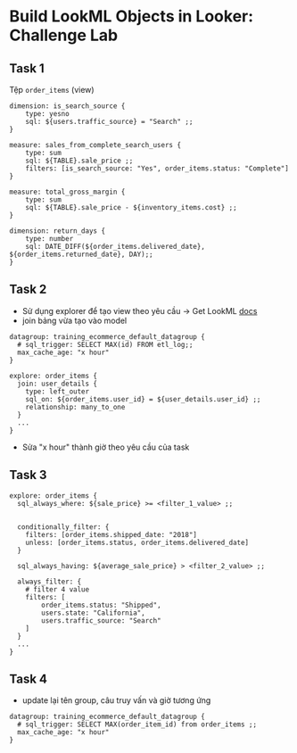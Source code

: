 # Build LookML Objects in Looker: Challenge Lab

## Task 1

Tệp `order_items` (view)

```
dimension: is_search_source {
    type: yesno
    sql: ${users.traffic_source} = "Search" ;;
}

measure: sales_from_complete_search_users {
    type: sum
    sql: ${TABLE}.sale_price ;;
    filters: [is_search_source: "Yes", order_items.status: "Complete"]
}

measure: total_gross_margin {
    type: sum
    sql: ${TABLE}.sale_price - ${inventory_items.cost} ;;
}

dimension: return_days {
    type: number
    sql: DATE_DIFF(${order_items.delivered_date}, ${order_items.returned_date}, DAY);;
}
```

## Task 2

- Sử dụng explorer để tạo view theo yêu cầu -> Get LookML [docs](https://cloud.google.com/looker/docs/creating-ndts)
- join bảng vừa tạo vào model
```
datagroup: training_ecommerce_default_datagroup {
  # sql_trigger: SELECT MAX(id) FROM etl_log;;
  max_cache_age: "x hour"
}

explore: order_items {
  join: user_details {
    type: left_outer
    sql_on: ${order_items.user_id} = ${user_details.user_id} ;;
    relationship: many_to_one
  }
  ...
}
```
- Sửa "x hour" thành giờ theo yêu cầu của task

## Task 3

```
explore: order_items {
  sql_always_where: ${sale_price} >= <filter_1_value> ;;


  conditionally_filter: {
    filters: [order_items.shipped_date: "2018"]
    unless: [order_items.status, order_items.delivered_date]
  }

  sql_always_having: ${average_sale_price} > <filter_2_value> ;;

  always_filter: {
    # filter 4 value
    filters: [
        order_items.status: "Shipped", 
        users.state: "California", 
        users.traffic_source: "Search"
    ]
  }
  ...
}  
```

## Task 4

- update lại tên group, câu truy vấn và giờ tương ứng

```
datagroup: training_ecommerce_default_datagroup {
  # sql_trigger: SELECT MAX(order_item_id) from order_items ;;
  max_cache_age: "x hour"
}
```